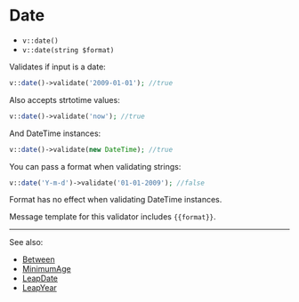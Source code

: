 # Date

- `v::date()`
- `v::date(string $format)`

Validates if input is a date:

```php
v::date()->validate('2009-01-01'); //true
```

Also accepts strtotime values:

```php
v::date()->validate('now'); //true
```

And DateTime instances:

```php
v::date()->validate(new DateTime); //true
```

You can pass a format when validating strings:

```php
v::date('Y-m-d')->validate('01-01-2009'); //false
```

Format has no effect when validating DateTime instances.

Message template for this validator includes `{{format}}`.

***
See also:

  * [Between](Between.md)
  * [MinimumAge](MinimumAge.md)
  * [LeapDate](LeapDate.md)
  * [LeapYear](LeapYear.md)
